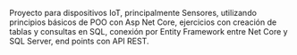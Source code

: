 Proyecto para dispositivos IoT, principalmente Sensores, utilizando principios básicos de POO con Asp Net Core, ejercicios con creación de tablas y consultas en SQL, conexión por Entity Framework entre Net Core y SQL Server, end points con API REST.
